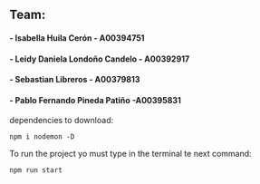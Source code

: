 ## Team:
#### - Isabella Huila Cerón - A00394751
#### - Leidy Daniela Londoño Candelo - A00392917
#### - Sebastian Libreros - A00379813
#### - Pablo Fernando Pineda Patiño -A00395831

dependencies to download:

`npm i nodemon -D`

To run the project yo must type in the terminal te next command:

`npm run start`

